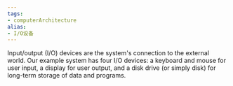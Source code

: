 ```yaml
---
tags:
- computerArchitecture 
alias:
- I/O设备
---
```


Input/output (I/O) devices are the system's connection to the external
world. Our example system has four I/O devices: a keyboard and
mouse for user input, a display for user output, and a disk drive (or
simply disk) for long-term storage of data and programs.


